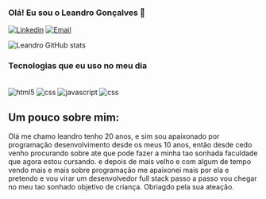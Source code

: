 ### Olá! Eu sou o Leandro Gonçalves 👋

[![Linkedin](https://img.shields.io/badge/LinkedIn-0077B5?style=for-the-badge&logo=linkedin&logoColor=white)](https://www.linkedin.com/in/leandro-gon%C3%A7alves-54540b1bb/)
[![Email](https://img.shields.io/badge/Gmail-D14836?style=for-the-badge&logo=gmail&logoColor=white)](https://criarmeulink.com.br/u/1674918227)

![Leandro GitHub stats](https://github-readme-stats.vercel.app/api?username=leandevhtml&show_icons=true&theme=transparent)

### Tecnologias que eu uso no meu dia

<div style="display: inline_block"><br/>
  <img align= "center" alt="html5" src="https://img.shields.io/badge/HTML5-E34F26?style=for-the-badge&logo=html5&logoColor=white" />
  <img align= "center" alt="css" src="https://img.shields.io/badge/CSS3-1572B6?style=for-the-badge&logo=css3&logoColor=white" />
  <img align= "center" alt="javascript" src="https://img.shields.io/badge/JavaScript-F7DF1E?style=for-the-badge&logo=javascript&logoColor=black" />
  <img align= "center" alt="css" src="https://img.shields.io/badge/React-20232A?style=for-the-badge&logo=react&logoColor=61DAFB" />

  
  ## Um pouco sobre mim:
  
  Olá me chamo leandro tenho 20 anos, e sim sou apaixonado por programação desenvolvimento desde os meus 10 anos, então desde cedo venho procurando sobre ate que pode fazer a minha tao sonhada faculdade que agora estou cursando. e depois de mais velho e com algum de tempo vendo mais e mais sobre programação me apaixonei mais por ela e pretendo e vou virar um desenvolvedor full stack passo a passo vou chegar no meu tao sonhado objetivo de criança. Obriagdo pela sua ateação.
